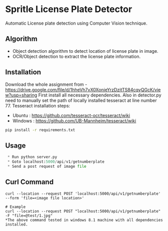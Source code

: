 # Spritle License Plate Detector

Automatic License plate detection using Computer Vision technique.

## Algorithm
   * Object detection algorithm to detect location of license plate in image.
   * OCR/Object detection to extract the license plate information.

## Installation
Download the whole assignment from - https://drive.google.com/file/d/1hheVh7vX0XonjeYrzDzitTS84cqyQGcK/view?usp=sharing
First install all necessary dependencies. 
Also in detector.py need to manually set the path of locally installed tesseract at line number 77.
Tesseract installation steps:
* Ubuntu : https://github.com/tesseract-ocr/tesseract/wiki
* Windows : https://github.com/UB-Mannheim/tesseract/wiki 

```bash
pip install -r requirements.txt
```

## Usage

```python
 * Run python server.py
 * Goto localhost:5000/api/v1/getnumberplate
 * Send a post request of image file
```

## Curl Command
```CURL Command
curl --location --request POST 'localhost:5000/api/v1/getnumberplate' 
--form 'file=<image file location>'

# Example
curl --location --request POST "localhost:5000/api/v1/getnumberplate" 
-F "file=@test/1.jpg"
*The above command tested in windows 8.1 machine with all dependencies installed.
```

